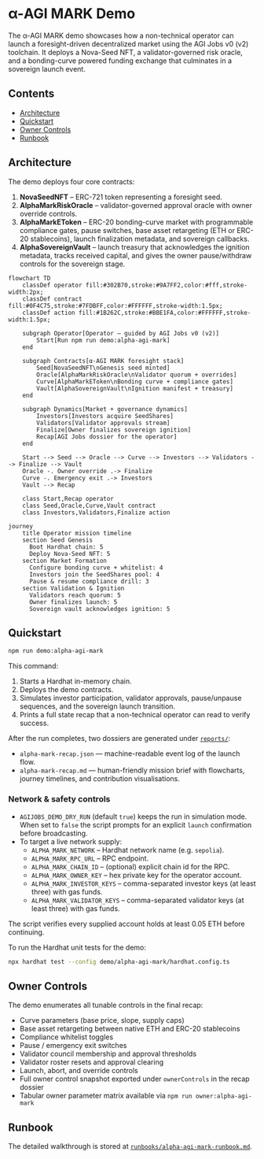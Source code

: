 # α-AGI MARK Demo

The α-AGI MARK demo showcases how a non-technical operator can launch a foresight-driven decentralized market using the AGI Jobs v0 (v2) toolchain. It deploys a Nova-Seed NFT, a validator-governed risk oracle, and a bonding-curve powered funding exchange that culminates in a sovereign launch event.

## Contents

- [Architecture](#architecture)
- [Quickstart](#quickstart)
- [Owner Controls](#owner-controls)
- [Runbook](#runbook)

## Architecture

The demo deploys four core contracts:

1. **NovaSeedNFT** – ERC-721 token representing a foresight seed.
2. **AlphaMarkRiskOracle** – validator-governed approval oracle with owner override controls.
3. **AlphaMarkEToken** – ERC-20 bonding-curve market with programmable compliance gates, pause switches, base asset retargeting (ETH or ERC-20 stablecoins), launch finalization metadata, and sovereign callbacks.
4. **AlphaSovereignVault** – launch treasury that acknowledges the ignition metadata, tracks received capital, and gives the owner pause/withdraw controls for the sovereign stage.

```mermaid
flowchart TD
    classDef operator fill:#302B70,stroke:#9A7FF2,color:#fff,stroke-width:2px;
    classDef contract fill:#0F4C75,stroke:#7FDBFF,color:#FFFFFF,stroke-width:1.5px;
    classDef action fill:#1B262C,stroke:#BBE1FA,color:#FFFFFF,stroke-width:1.5px;

    subgraph Operator[Operator — guided by AGI Jobs v0 (v2)]
        Start[Run npm run demo:alpha-agi-mark]
    end

    subgraph Contracts[α-AGI MARK foresight stack]
        Seed[NovaSeedNFT\nGenesis seed minted]
        Oracle[AlphaMarkRiskOracle\nValidator quorum + overrides]
        Curve[AlphaMarkEToken\nBonding curve + compliance gates]
        Vault[AlphaSovereignVault\nIgnition manifest + treasury]
    end

    subgraph Dynamics[Market + governance dynamics]
        Investors[Investors acquire SeedShares]
        Validators[Validator approvals stream]
        Finalize[Owner finalizes sovereign ignition]
        Recap[AGI Jobs dossier for the operator]
    end

    Start --> Seed --> Oracle --> Curve --> Investors --> Validators --> Finalize --> Vault
    Oracle -. Owner override .-> Finalize
    Curve -. Emergency exit .-> Investors
    Vault --> Recap

    class Start,Recap operator
    class Seed,Oracle,Curve,Vault contract
    class Investors,Validators,Finalize action
```

```mermaid
journey
    title Operator mission timeline
    section Seed Genesis
      Boot Hardhat chain: 5
      Deploy Nova-Seed NFT: 5
    section Market Formation
      Configure bonding curve + whitelist: 4
      Investors join the SeedShares pool: 4
      Pause & resume compliance drill: 3
    section Validation & Ignition
      Validators reach quorum: 5
      Owner finalizes launch: 5
      Sovereign vault acknowledges ignition: 5
```

## Quickstart

```bash
npm run demo:alpha-agi-mark
```

This command:

1. Starts a Hardhat in-memory chain.
2. Deploys the demo contracts.
3. Simulates investor participation, validator approvals, pause/unpause sequences, and the sovereign launch transition.
4. Prints a full state recap that a non-technical operator can read to verify success.

After the run completes, two dossiers are generated under [`reports/`](reports/):

- `alpha-mark-recap.json` — machine-readable event log of the launch flow.
- `alpha-mark-recap.md` — human-friendly mission brief with flowcharts, journey timelines, and contribution visualisations.
### Network & safety controls

- `AGIJOBS_DEMO_DRY_RUN` (default `true`) keeps the run in simulation mode. When set to `false` the script prompts for an explicit
  `launch` confirmation before broadcasting.
- To target a live network supply:
  - `ALPHA_MARK_NETWORK` – Hardhat network name (e.g. `sepolia`).
  - `ALPHA_MARK_RPC_URL` – RPC endpoint.
  - `ALPHA_MARK_CHAIN_ID` – (optional) explicit chain id for the RPC.
  - `ALPHA_MARK_OWNER_KEY` – hex private key for the operator account.
  - `ALPHA_MARK_INVESTOR_KEYS` – comma-separated investor keys (at least three) with gas funds.
  - `ALPHA_MARK_VALIDATOR_KEYS` – comma-separated validator keys (at least three) with gas funds.

The script verifies every supplied account holds at least 0.05 ETH before continuing.

To run the Hardhat unit tests for the demo:

```bash
npx hardhat test --config demo/alpha-agi-mark/hardhat.config.ts
```

## Owner Controls

The demo enumerates all tunable controls in the final recap:

- Curve parameters (base price, slope, supply caps)
- Base asset retargeting between native ETH and ERC-20 stablecoins
- Compliance whitelist toggles
- Pause / emergency exit switches
- Validator council membership and approval thresholds
- Validator roster resets and approval clearing
- Launch, abort, and override controls
- Full owner control snapshot exported under `ownerControls` in the recap dossier
- Tabular owner parameter matrix available via `npm run owner:alpha-agi-mark`

## Runbook

The detailed walkthrough is stored at [`runbooks/alpha-agi-mark-runbook.md`](runbooks/alpha-agi-mark-runbook.md).
